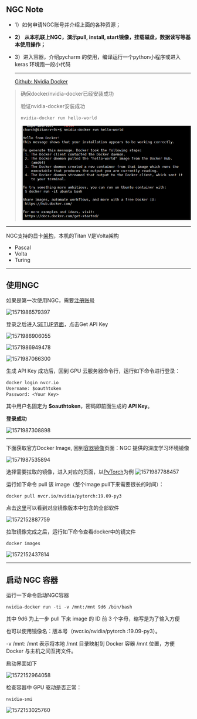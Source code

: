 ## NGC Note

* 1）如何申请NGC账号并介绍上面的各种资源；

* **2） 从本机联上NGC，演示pull, install, start镜像，挂载磁盘，数据读写等基本使用操作；** 

* 3）进入容器，介绍pycharm 的使用，编译运行一个python小程序或进入keras 环境跑一段小代码

  ---

  [Github: Nvidia Docker ](https://github.com/NVIDIA/nvidia-docker)

> 确保docker/nvidia-docker已经安装成功
>
> 验证nvidia-docker安装成功
>
> ```shell
> nvidia-docker run hello-world
> ```
>
> ![1571985817153](https://github.com/ChurchChen/record/blob/master/images/1571985817153.png)
---





NGC支持的显卡[架构]( https://docs.nvidia.com/ngc/ngc-titan-setup-guide/index.html )，本机的Titan V是Volta架构

+ Pascal
+ Volta
+ Turing

---

## 使用NGC

如果是第一次使用NGC，需要[注册账号]( https://ngc.nvidia.com/signup ) 

![1571986579397](https://github.com/ChurchChen/record/tree/master/images/1571986579397.png)

登录之后进入[SETUP界面]( https://ngc.nvidia.com/setup )，点击Get API Key

![1571986906055](https://github.com/ChurchChen/record/tree/master/images/1571986906055.png)

![1571986949478](https://github.com/ChurchChen/record/tree/master/images/1571986949478.png)

![1571987066300](https://github.com/ChurchChen/record/tree/master/images/1571987066300.png)

 生成 API Key 成功后，回到 GPU 云服务器命令行，运行如下命令进行登录： 

```shell
docker login nvcr.io
Username: $oauthtoken
Password: <Your Key> 
```

 其中用户名固定为 **$oauthtoken**，密码即前面生成的 **API Key**。 

**登录成功**

![1571987308898](https://github.com/ChurchChen/record/tree/master/images/1571987308898.png)

---

下面获取官方Docker Image, 回到[容器镜像]( https://ngc.nvidia.com/catalog/containers )页面：NGC 提供的深度学习环境镜像 

![1571987535894](https://github.com/ChurchChen/record/tree/master/images/1571987535894.png)

选择需要拉取的镜像，进入对应的页面，以[PyTorch]( https://ngc.nvidia.com/catalog/containers/nvidia:pytorch )为例
![1571987788457](https://github.com/ChurchChen/record/tree/master/images/1571987788457.png)

 运行如下命令 pull 该 image（整个image pull下来需要很长的时间）：

```shell
docker pull nvcr.io/nvidia/pytorch:19.09-py3
```

点击[这里]( https://docs.nvidia.com/deeplearning/frameworks/pytorch-release-notes/rel_19-09.html#rel_19-09 )可以看到对应镜像版本中包含的全部软件

![1572152887759](https://github.com/ChurchChen/record/tree/master/images/1572152887759.png)

拉取镜像完成之后，运行如下命令查看docker中的镜文件

```shell
docker images
```

![1572152437814](https://github.com/ChurchChen/record/tree/master/images/1572152437814.png)



---



## 启动 NGC 容器

运行一下命令启动NGC容器

```shell
nvidia-docker run -ti -v /mnt:/mnt 9d6 /bin/bash
```

 其中 9d6 为上一步 pull 下来 image 的 ID 前 3 个字母，缩写是为了输入方便

也可以使用镜像名：版本号（nvcr.io/nvidia/pytorch :19.09-py3）。

-v /mnt:  /mnt 表示将本地 /mnt 目录映射到 Docker 容器 /mnt 位置，方便 Docker 与主机之间互拷文件。 

启动界面如下

![1572152964058](https://github.com/ChurchChen/record/tree/master/images/1572152964058.png)

 检查容器中 GPU 驱动是否正常： 

```shell
nvidia-smi
```

![1572153025760](https://github.com/ChurchChen/record/tree/master/images/1572153025760.png)
